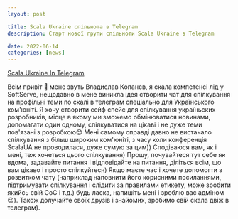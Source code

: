 ```yaml
---
layout: post

title: Scala Ukraine спільнота в Telegram
description: Старт нової групи спільноти Scala Ukraine в Telegram

date: 2022-06-14
categories: [news]
---
```


[Scala Ukraine In Telegram](https://t.me/scala_ukraine)

Всім привіт 👋 мене звуть Владислав Копанєв, я скала компетенсі лід у SoftServe, нещодавно в мене виникла ідея створити чат для спілкування на профільні теми по скалі в телеграм спеціально для Українського ком'юніті. Я хочу створити сейф спейс для спілкування україньских розробників,  місце в якому ми зможемо обмінюватися новинами, допомагати один одному, спілкуватися на цікаві і не дуже теми пов'язані з розробкою😊 Мені самому справді давно не вистачало спілкування з більш широким ком'юніті, з часу коли конференція ScalaUA не проводилася, дуже сумую за цим)) Сподіваюся вам, як і мені, теж хочеться цього спілкування) Прошу, почувайтеся тут себе як вдома, задавайте питання і відповідайте на питання, діліться всім, що вам цікаво і просто спілкуйтеся) Якщо маєте час і хочете допомогти з розвитком чату (наприклад наповнити його корисними посиланнями, підтримувати спілкування і слідити за правилами етикету, може зробити якийсь свій CoC і т.д.) будь ласка, напишіть мені і зроблю вас адміном 😉). Також долучайте своїх друзів і знайомих, зробимо свій скала двіж в телеграм).